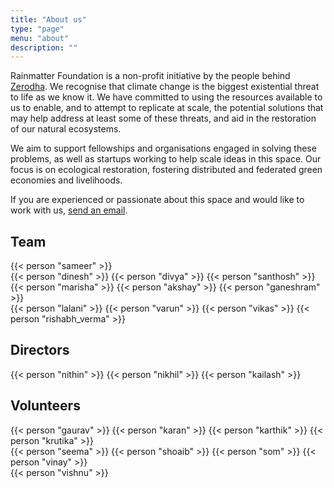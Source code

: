 ```yaml
---
title: "About us"
type: "page"
menu: "about"
description: ""
---
```


Rainmatter Foundation is a non-profit initiative by the people behind [Zerodha](https://zerodha.com). We recognise that climate change is the biggest existential threat to life as we know it. We have committed to using the resources available to us to enable, and to attempt to replicate at scale, the potential solutions that may help address at least some of these threats, and aid in the restoration of our natural ecosystems.

We aim to support fellowships and organisations engaged in solving these problems, as well as startups working to help scale ideas in this space. Our focus is on ecological restoration, fostering distributed and federated green economies and livelihoods.

If you are experienced or passionate about this space and would like to work with us, [send an email](mailto:info@rainmatter.org).

## Team

<div class="people row">
	{{< person "sameer" >}}
</div>
<div class="people row">
	{{< person "dinesh" >}}
	{{< person "divya" >}}
	{{< person "santhosh" >}}
	{{< person "marisha" >}}
	{{< person "akshay" >}}
	{{< person "ganeshram" >}}
</div>
<div class="people row">
	{{< person "lalani" >}}
	{{< person "varun" >}}
	{{< person "vikas" >}}
	{{< person "rishabh_verma" >}}
</div>

## Directors

<div class="people row small">
	{{< person "nithin" >}}
	{{< person "nikhil" >}}
	{{< person "kailash" >}}
</div>

## Volunteers
<div class="people row small">
	{{< person "gaurav" >}}
	{{< person "karan" >}}
	{{< person "karthik" >}}
	{{< person "krutika" >}}
</div>
<div class="people row small">
	{{< person "seema" >}}
	{{< person "shoaib" >}}
	{{< person "som" >}}
	{{< person "vinay" >}}
</div>
<div class="people row small">
	{{< person "vishnu" >}}
</div>
